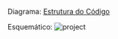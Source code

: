 Diagrama:
[Estrutura do Código](https://github.com/cardosorrenan/micros-ufc/blob/master/assembly/cronometroRegressivo/img/fluxograma.jpg)

Esquemático:
![project](https://github.com/cardosorrenan/micros-ufc/blob/master/assembly/cronometroRegressivo/img/project.png)
